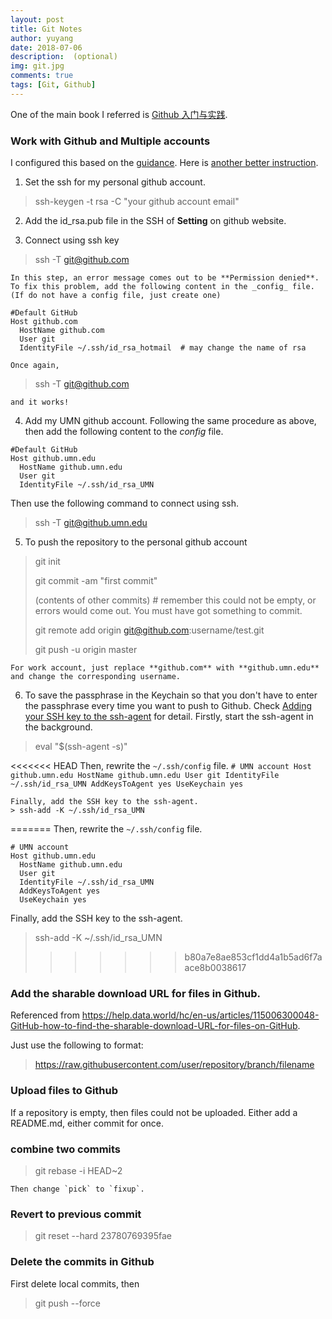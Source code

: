 ```yaml
---
layout: post
title: Git Notes
author: yuyang
date: 2018-07-06
description:  (optional)
img: git.jpg
comments: true
tags: [Git, Github]
---
```


One of the main book I referred is [Github 入门与实践](https://book.douban.com/subject/26462816/).

### Work with Github and Multiple accounts
I configured this based on the [guidance](https://code.tutsplus.com/tutorials/quick-tip-how-to-work-with-github-and-multiple-accounts--net-22574). Here is [another better instruction](https://medium.freecodecamp.org/manage-multiple-github-accounts-the-ssh-way-2dadc30ccaca).

1. Set the ssh for my personal github account.
> ssh-keygen -t rsa -C "your github account email"

2. Add the id_rsa.pub file in the SSH of **Setting** on github website.

3. Connect using ssh key
> ssh -T git@github.com 

    In this step, an error message comes out to be **Permission denied**. To fix this problem, add the following content in the _config_ file. (If do not have a config file, just create one)
```
#Default GitHub
Host github.com
  HostName github.com
  User git
  IdentityFile ~/.ssh/id_rsa_hotmail  # may change the name of rsa
```
    Once again, 
> ssh -T git@github.com 

    and it works!

4. Add my UMN github account. Following the same procedure as above, then add the following content to the _config_ file.
```
#Default GitHub
Host github.umn.edu
  HostName github.umn.edu
  User git
  IdentityFile ~/.ssh/id_rsa_UMN  
```
Then use the following command to connect using ssh.
> ssh -T git@github.umn.edu

5. To push the repository to the personal github account
> git init
>
> git commit -am "first commit"
>
> (contents of other commits) # remember this could not be empty, or errors would come out. You must have got something to commit.
> 
> git remote add origin git@github.com:username/test.git
> 
> git push -u origin master

    For work account, just replace **github.com** with **github.umn.edu** and change the corresponding username.

6. To save the passphrase in the Keychain so that you don't have to enter the passphrase every time you want to push to Github. Check [Adding your SSH key to the ssh-agent](https://help.github.com/en/github/authenticating-to-github/generating-a-new-ssh-key-and-adding-it-to-the-ssh-agent#adding-your-ssh-key-to-the-ssh-agent) for detail. 
Firstly, start the ssh-agent in the background.
> eval "$(ssh-agent -s)"

<<<<<<< HEAD
    Then, rewrite the `~/.ssh/config` file.
    ```
    # UMN account
    Host github.umn.edu
      HostName github.umn.edu
      User git
      IdentityFile ~/.ssh/id_rsa_UMN
      AddKeysToAgent yes
      UseKeychain yes
    ```

    Finally, add the SSH key to the ssh-agent.
    > ssh-add -K ~/.ssh/id_rsa_UMN
=======
Then, rewrite the `~/.ssh/config` file.
```
# UMN account
Host github.umn.edu
  HostName github.umn.edu
  User git
  IdentityFile ~/.ssh/id_rsa_UMN
  AddKeysToAgent yes
  UseKeychain yes
```

Finally, add the SSH key to the ssh-agent.
> ssh-add -K ~/.ssh/id_rsa_UMN
>>>>>>> b80a7e8ae853cf1dd4a1b5ad6f7aace8b0038617


### Add the sharable download URL for files in Github.

Referenced from https://help.data.world/hc/en-us/articles/115006300048-GitHub-how-to-find-the-sharable-download-URL-for-files-on-GitHub.

Just use the following to format:
> https://raw.githubusercontent.com/user/repository/branch/filename

### Upload files to Github

If a repository is empty, then files could not be uploaded. Either add a README.md, either commit for once.

### combine two commits
> git rebase -i HEAD~2

    Then change `pick` to `fixup`.

### Revert to previous commit
> git reset --hard 23780769395fae

### Delete the commits in Github
First delete local commits, then 
> git push --force
